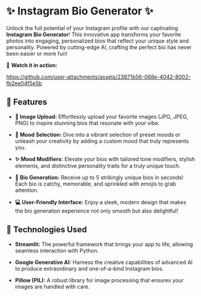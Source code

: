 

# ✨ Instagram Bio Generator ✨

Unlock the full potential of your Instagram profile with our captivating **Instagram Bio Generator**! This innovative app transforms your favorite photos into engaging, personalized bios that reflect your unique style and personality. Powered by cutting-edge AI, crafting the perfect bio has never been easier or more fun!

🎥 **Watch it in action:**

https://github.com/user-attachments/assets/23871b56-068e-4042-8002-fb2ee04f5e5b

## 🎉 Features

- **📸 Image Upload:** Effortlessly upload your favorite images (JPG, JPEG, PNG) to inspire stunning bios that resonate with your vibe.
  
- **🌈 Mood Selection:** Dive into a vibrant selection of preset moods or unleash your creativity by adding a custom mood that truly represents you.

- **✨ Mood Modifiers:** Elevate your bios with tailored tone modifiers, stylish elements, and distinctive personality traits for a truly unique touch.

- **📝 Bio Generation:** Receive up to 5 strikingly unique bios in seconds! Each bio is catchy, memorable, and sprinkled with emojis to grab attention.

- **💻 User-Friendly Interface:** Enjoy a sleek, modern design that makes the bio generation experience not only smooth but also delightful!

## 🚀 Technologies Used

- **Streamlit:** The powerful framework that brings your app to life, allowing seamless interaction with Python.

- **Google Generative AI:** Harness the creative capabilities of advanced AI to produce extraordinary and one-of-a-kind Instagram bios.

- **Pillow (PIL):** A robust library for image processing that ensures your images are handled with care.

